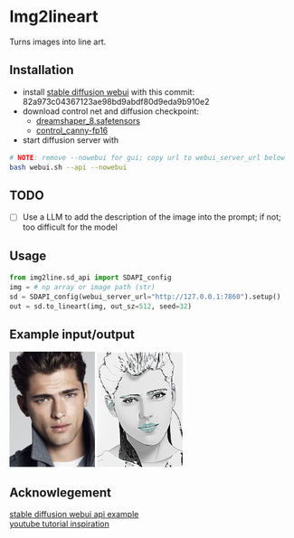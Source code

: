 # Img2lineart
Turns images into line art.

## Installation
- install [stable diffusion webui](https://github.com/AUTOMATIC1111/stable-diffusion-webui) with this commit: 82a973c04367123ae98bd9abdf80d9eda9b910e2
- download control net and diffusion checkpoint:
    - [dreamshaper_8.safetensors](https://civitai.com/models/4384/dreamshaper)
    - [control_canny-fp16](https://huggingface.co/webui/ControlNet-modules-safetensors/tree/main)
- start diffusion server with
```bash
# NOTE: remove --nowebui for gui; copy url to webui_server_url below
bash webui.sh --api --nowebui
```

## TODO
- [ ] Use a LLM to add the description of the image into the prompt; if not; too difficult for the model

## Usage
```python
from img2line.sd_api import SDAPI_config
img = # np array or image path (str)
sd = SDAPI_config(webui_server_url="http://127.0.0.1:7860").setup()
out = sd.to_lineart(img, out_sz=512, seed=32)
```

## Example input/output
<p float="left">
    <img src="docs/input.jpeg" alt="Input Image" width="30%" />
    <img src="docs/output.png" alt="Output Image" width="30%" />
</p>

## Acknowlegement
[stable diffusion webui api example](https://github.com/AUTOMATIC1111/stable-diffusion-webui/wiki/API)  
[youtube tutorial inspiration](https://www.youtube.com/watch?v=xlO1Av20-OY)